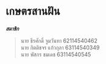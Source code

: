 # เกษตรสานฝัน
***สมาชิก***
>นาย ธีรศักดิ์ จูมวันทา 62114540462\
>นาย กิตติขจร แก้วกุลา 63114540349\
>นาย พัสกร ชมเดช 63114540545
